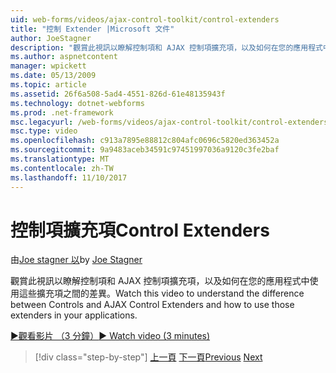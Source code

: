```yaml
---
uid: web-forms/videos/ajax-control-toolkit/control-extenders
title: "控制 Extender |Microsoft 文件"
author: JoeStagner
description: "觀賞此視訊以瞭解控制項和 AJAX 控制項擴充項，以及如何在您的應用程式中使用這些擴充項之間的差異。"
ms.author: aspnetcontent
manager: wpickett
ms.date: 05/13/2009
ms.topic: article
ms.assetid: 26f6a508-5ad4-4551-826d-61e48135943f
ms.technology: dotnet-webforms
ms.prod: .net-framework
msc.legacyurl: /web-forms/videos/ajax-control-toolkit/control-extenders
msc.type: video
ms.openlocfilehash: c913a7895e88812c804afc0696c5820ed363452a
ms.sourcegitcommit: 9a9483aceb34591c97451997036a9120c3fe2baf
ms.translationtype: MT
ms.contentlocale: zh-TW
ms.lasthandoff: 11/10/2017
---
```

<a name="control-extenders"></a><span data-ttu-id="4bef0-103">控制項擴充項</span><span class="sxs-lookup"><span data-stu-id="4bef0-103">Control Extenders</span></span>
====================
<span data-ttu-id="4bef0-104">由[Joe stagner 以](https://github.com/JoeStagner)</span><span class="sxs-lookup"><span data-stu-id="4bef0-104">by [Joe Stagner](https://github.com/JoeStagner)</span></span>

<span data-ttu-id="4bef0-105">觀賞此視訊以瞭解控制項和 AJAX 控制項擴充項，以及如何在您的應用程式中使用這些擴充項之間的差異。</span><span class="sxs-lookup"><span data-stu-id="4bef0-105">Watch this video to understand the difference between Controls and AJAX Control Extenders and how to use those extenders in your applications.</span></span>

[<span data-ttu-id="4bef0-106">&#9654;觀看影片 （3 分鐘）</span><span class="sxs-lookup"><span data-stu-id="4bef0-106">&#9654; Watch video (3 minutes)</span></span>](https://channel9.msdn.com/Blogs/ASP-NET-Site-Videos/control-extenders)

>[!div class="step-by-step"]
<span data-ttu-id="4bef0-107">[上一頁](utilize-the-ajax-rating-control-in-the-aspnet-toolkit.md)
[下一頁](color-picker.md)</span><span class="sxs-lookup"><span data-stu-id="4bef0-107">[Previous](utilize-the-ajax-rating-control-in-the-aspnet-toolkit.md)
[Next](color-picker.md)</span></span>
